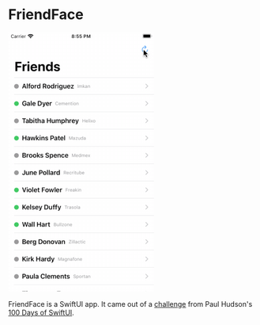 # FriendFace

![Walkthrough GIF](resources/friendface.gif)

FriendFace is a SwiftUI app. It came out of a [challenge](https://www.hackingwithswift.com/100/swiftui/60) from Paul Hudson's [100 Days of SwiftUI](https://www.hackingwithswift.com/100/swiftui).
